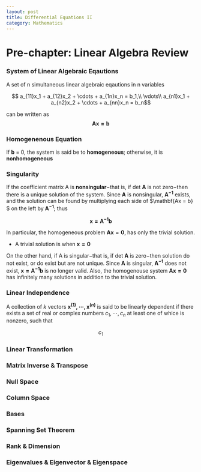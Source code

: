```yaml
---
layout: post
title: Differential Equations II
category: Mathematics
---
```


# Pre-chapter: Linear Algebra Review

### System of Linear Algebraic Eqautions

A set of n simultaneous linear algebraic eqautions in n variables

$$ a_{11}x_1 + a_{12}x_2 + \cdots + a_{1n}x_n = b_1,\\
\vdots\\
a_{n1}x_1 + a_{n2}x_2 + \cdots + a_{nn}x_n = b_n$$

can be written as 
$$\mathbf{Ax = b}$$

### Homogenenous Equation

If **b** = 0, the system is said be to **homogeneous**; otherwise, it is **nonhomogeneous**

### Singularity

If the coefficient matrix A is **nonsingular**$-$that is, if det $\mathbf{A}$ is not zero$-$then there is a unique solution of the system. Since $\mathbf{A}$ is nonsingular, $\mathbf{A^{-1}}$ exists, and the solution can be found by multiplying each side of $\mathbf{Ax = b} $ on the left by $\mathbf{A^{-1}}$; thus

$$\mathbf{x = A^{-1}b}$$

In particular, the homogeneous problem $\mathbf{Ax = 0}$, has only the trivial solution.
- A trivial solution is when $\mathbf{x = 0}$

On the other hand, if A is singular$-$that is, if det $\mathbf{A}$ is zero$-$then solution do not exist, or do exist but are not unique. Since $\mathbf{A}$ is singular,  $\mathbf{A^{-1}}$ does not exist, $\mathbf{x = A^{-1}b}$ is no longer valid.
Also, the homogenouse system $\mathbf{Ax = 0}$ has infinitely many solutions in addition to the trivial solution.

### Linear Independence
A collection of $k$ vectors **$\mathbf{x}^{(1)} ,  \cdots , \mathbf{x}^{(n)}$** is said to be linearly dependent if there exists a set of real or complex numbers $c_1, \cdots , c_n$ at least one of whice is nonzero, such that 

$$ c_1 $$


### Linear Transformation

### Matrix Inverse & Transpose

### Null Space

### Column Space

### Bases

### Spanning Set Theorem

### Rank & Dimension

### Eigenvalues & Eigenvector & Eigenspace